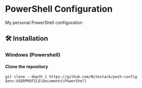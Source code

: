 # PowerShell Configuration

My personal PowerShell configuration

## 🛠️ Installation

### Windows (Powershell)

#### Clone the repository

```pwsh
git clone --depth 1 https://github.com/Nitestack/pwsh-config $env:USERPROFILE\Documents\PowerShell
```
